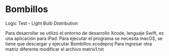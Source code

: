 # Bombillos


Logic Test - 
Light Bulb Distribution




Para desarrollar se utilizó el entorno de desarrollo Xcode, lenguaje Swift, es una aplicación para iPad.
Para ejecutar el programa se necesita macOS, se tiene que descargar y ejecutar Bombillos.xcodeproj
Para ingresar otra matriz diferente modificar el archivo matrix1.txt

